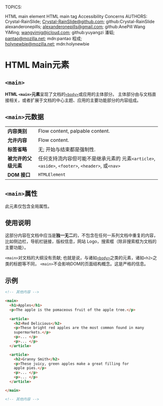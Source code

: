 TOPICS: <main>
        HTML main element
        HTML main tag
        <html> Accessibility Concerns
AUTHORS: Crystal-RainSlide; Crystal-RainSlide@github.com; github:Crystal-RainSlide
         alexanderonepills; alexanderonepills@gmail.com; github:AnePill
         Wang YiMing; wangyimig@icloud.com; github:yuyangzi
         潘韬; pantao@mozilla.net; mdn:pantao
         程成; holynewbie@mozilla.net; mdn:holynewbie

# HTML Main元素

## `<main>`

**HTML `<main>`元素**呈现了文档的[`<body>`](/zh-hans/webfrontend/<body>/)或应用的主体部分。
主体部分由与文档直接相关，或者扩展于文档的中心主题、应用的主要功能部分的内容组成。

## `<main>`元数据

| | |
| :-- | :-- |
| **内容类别** | Flow content, palpable content. |
| **允许内容** | Flow content.|
| **标签省略** | 无; 开始与结束都是强制性.|
| **被允许的父级元素** | 任何支持流内容但可能不是继承元素的 元素`<article>`, `<aside>`, `<footer>`, `<header>`, 或`<nav>` |
| **DOM 接口** | `HTMLElement` |

## `<main>`属性

此元素仅包含全局属性。

## 使用说明

这部分内容在文档中应当是**独一无二**的，不包含在任何一系列文档中重复的内容，比如侧边栏，导航栏链接，版权信息，网站 Logo，搜索框（除非搜索框为文档的主要功能）。

`<main>`对文档的大纲没有贡献; 也就是说，与诸如[`<body>`](/en/webfrontend/<body>/)之类的元素，诸如`<h2>`之类的标题等不同，
`<main>`不会影响DOM的页面结构概念。这是严格的信息。

## 示例

```html
<!-- 其他内容 -->

<main>
  <h1>Apples</h1>
  <p>The apple is the pomaceous fruit of the apple tree.</p>
  
  <article>
    <h2>Red Delicious</h2>
    <p>These bright red apples are the most common found in many
    supermarkets.</p>
    <p>... </p>
    <p>... </p>
  </article>

  <article>
    <h2>Granny Smith</h2>
    <p>These juicy, green apples make a great filling for
    apple pies.</p>
    <p>... </p>
    <p>... </p>
  </article>

</main>

<!-- 其他内容 -->
```
